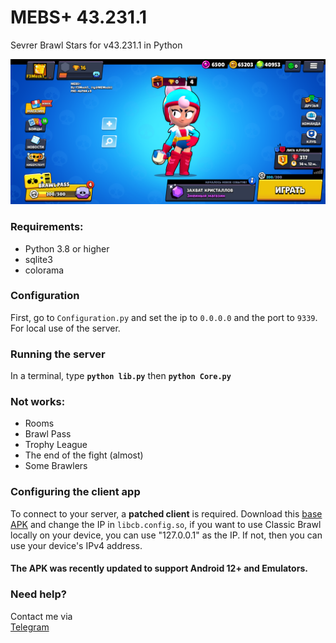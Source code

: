 # MEBS+ 43.231.1

Sevrer Brawl Stars for v43.231.1 in Python

![Screenshot](screenshot.png) 

### Requirements:
- Python 3.8 or higher
- sqlite3
- colorama

### Configuration
First, go to `Configuration.py` and set the ip to `0.0.0.0` and the port to `9339`. For local use of the server. 

### Running the server
In a terminal, type __`python lib.py`__ then __`python Core.py`__

### Not works:
- Rooms
- Brawl Pass
- Trophy League
- The end of the fight (almost)
- Some Brawlers

### Configuring the client app
To connect to your server, a **patched client** is required. 
Download this [base APK]() and change the IP in `libcb.config.so`, if you want to use Classic Brawl locally on your device, you can use "127.0.0.1" as the IP. If not, then you can use your device's IPv4 address. 

#### The APK was recently updated to support Android 12+ and Emulators.

### Need help?
Contact me via  
[Telegram](https://t.me/MEMozki)
